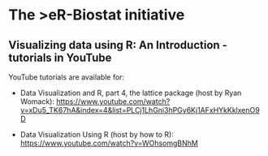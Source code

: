 # The >eR-Biostat initiative
## Visualizing data using R: An Introduction - tutorials in YouTube

YouTube tutorials are available for:

* Data Visualization and R, part 4, the lattice package (host by Ryan Womack): https://www.youtube.com/watch?v=xDu5_TK67hA&index=4&list=PLCj1LhGni3hPGy6Kj1AFxHYkKklxenO9D

* Data Visualization Using R (host by how to R): https://www.youtube.com/watch?v=WOhsomgBNhM
